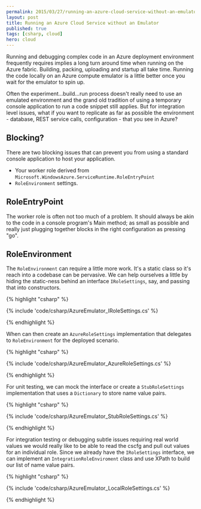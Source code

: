 ```yaml
---
permalink: 2015/03/27/running-an-azure-cloud-service-without-an-emulator/
layout: post
title: Running an Azure Cloud Service without an Emulator
published: true
tags: [csharp, cloud]
hero: cloud
---
```


Running and debugging complex code in an Azure deployment environment frequently
requires implies a long turn around time when running on the Azure fabric. Building,
packing, uploading and startup all take time. Running the code locally on
an Azure compute emulator is a little better once you wait for the emulator to
spin up.

Often the experiment...build...run process doesn't really need to
use an emulated environment and the grand old tradition of using a temporary
console application to run a code snippet still applies. But for integration
level issues, what if you want to replicate as far as possible the
environment - database, REST service calls, configuration - that you see in
Azure?

## Blocking?

There are two blocking issues that can prevent you from using a standard console
application to host your application.

- Your worker role derived from `Microsoft.WindowsAzure.ServiceRuntime.RoleEntryPoint`
- `RoleEnvironment` settings.

## RoleEntryPoint

The worker role is often not too much of a problem. It should always be akin to
the code in a console program's Main method; as small as possible and really
just plugging together blocks in the right configuration as pressing "go".

## RoleEnvironment

The `RoleEnvironment` can require a little more work. It's a static class so
it's reach into a codebase can be pervasive. We can help ourselves a little by
hiding the static-ness behind an interface `IRoleSettings`, say, and passing that
into constructors.

{% highlight "csharp" %}

{% include 'code/csharp/AzureEmulator_IRoleSettings.cs' %}

{% endhighlight %}

When can then create an `AzureRoleSettings` implementation that delegates to
`RoleEnvironment` for the deployed scenario.

{% highlight "csharp" %}

{% include 'code/csharp/AzureEmulator_AzureRoleSettings.cs' %}

{% endhighlight %}

For unit testing, we can mock the interface or create a `StubRoleSettings` implementation
that uses a `Dictionary` to store name value pairs.

{% highlight "csharp" %}

{% include 'code/csharp/AzureEmulator_StubRoleSettings.cs' %}

{% endhighlight %}

For integration testing or debugging subtle issues requiring real world values
we would really like to be able to read the cscfg and pull out values for
an individual role. Since we already have the `IRoleSettings` interface, we can
implement an `IntegrationRoleEnviroment` class and use XPath to build our list of
name value pairs.

{% highlight "csharp" %}

{% include 'code/csharp/AzureEmulator_LocalRoleSettings.cs' %}

{% endhighlight %}
